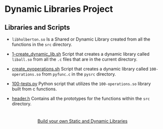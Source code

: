 # Dynamic Libraries Project

## Libraries and Scripts

* `libholberton.so` Is a Shared or Dynamic Library created from all the functions
  in the `src` directory.

* [1-create_dynamic_lib.sh](../0x00-c_dynamic_libraries/1-create_dynamic_lib.sh) Script that creates a dynamic library called `liball.so` from all the `.c` files that are in the current directory.

* [create_pyoperations.sh](../0x00-c_dynamic_libraries/create_pyoperations.sh) Script that creates a dynamic library called `100-operations.so` from `pyfunc.c` in the `pysrc` directory.

* [100-tests.py](../0x00-c_dynamic_libraries/100-tests.py) Python script that utilizes the `100-operations.so` library built from c functions.

* [header.h](../0x00-c_dynamic_libraries/holberton.h) Contains all the prototypes for the functions within the `src` directory.

#

<p align="center">
   <a href="Medium">Build your own Static and Dynamic Libraries</a>
</p>